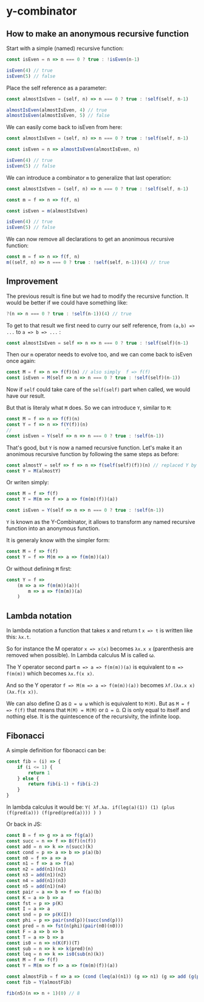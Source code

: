 # y-combinator

## How to make an anonymous recursive function

Start with a simple (named) recursive function:

```js
const isEven = n => n === 0 ? true : !isEven(n-1)

isEven(4) // true
isEven(5) // false
```

Place the self reference as a parameter:

```js
const almostIsEven = (self, n) => n === 0 ? true : !self(self, n-1)

almostIsEven(almostIsEven, 4) // true
almostIsEven(almostIsEven, 5) // false
```

We can easily come back to isEven from here:

```js
const almostIsEven = (self, n) => n === 0 ? true : !self(self, n-1)

const isEven = n => almostIsEven(almostIsEven, n)

isEven(4) // true
isEven(5) // false
```

We can introduce a combinator `m` to generalize that last operation:

```js
const almostIsEven = (self, n) => n === 0 ? true : !self(self, n-1)

const m = f => n => f(f, n)

const isEven = m(almostIsEven)

isEven(4) // true
isEven(5) // false
```

We can now remove all declarations to get an anonimous recursive function:

```js
const m = f => n => f(f, n)
m((self, n) => n === 0 ? true : !self(self, n-1))(4) // true
```

## Improvement

The previous result is fine but we had to modify the recursive function. It would be better if we could have something like:

```js
?(n => n === 0 ? true : !self(n-1))(4) // true
```

To get to that result we first need to curry our self reference, from `(a,b) => ...` to `a => b => ...` :

```js
const almostIsEven = self => n => n === 0 ? true : !self(self)(n-1)
```

Then our `m` operator needs to evolve too, and we can come back to isEven once again:

```js
const M = f => n => f(f)(n) // also simply  f => f(f)
const isEven = M(self => n => n === 0 ? true : !self(self)(n-1))
```

Now if `self` could take care of the `self(self)` part when called, we would have our result.

But that is literaly what `M` does. So we can introduce `Y`, similar to `M`:

```js
const M = f => n => f(f)(n)
const Y = f => n => f(Y(f))(n)
//                    ^
const isEven = Y(self => n => n === 0 ? true : !self(n-1))
```

That's good, but `Y` is now a named recursive function. Let's make it an anonimous recursive function by following the same steps as before:

```js
const almostY = self => f => n => f(self(self)(f))(n) // replaced Y by self(self)
const Y = M(almostY)
```

Or writen simply:

```js
const M = f => f(f)
const Y = M(m => f => a => f(m(m)(f))(a))

const isEven = Y(self => n => n === 0 ? true : !self(n-1))
```

`Y` is known as the Y-Combinator, it allows to transform any named recursive function into an anonymous function.

It is generaly know with the simpler form:

```js
const M = f => f(f)
const Y = f => M(m => a => f(m(m))(a))
```

Or without defining `M` first:

```js
const Y = f =>
    (m => a => f(m(m))(a))(
        m => a => f(m(m))(a)
    )
```

## Lambda notation

In lambda notation a function that takes x and return t `x => t` is written like this: `λx.t`.

So for instance the M operator `x => x(x)` becomes `λx.x x` (parenthesis are removed when possible). In Lambda calculus M is called ω.

The Y operator second part `m => a => f(m(m))(a)` is equivalent to `m => f(m(m))` which becomes `λx.f(x x)`.

And so the Y operator `f => M(m => a => f(m(m))(a))` becomes `λf.(λx.x x)(λx.f(x x))`.

We can also define Ω as `Ω = ω ω` which is equivalent to `M(M)`. But as `M = f => f(f)` that means that `M(M) = M(M)` or `Ω = Ω`. Ω is only equal to itself and nothing else. It is the quintescence of the recursivity, the infinite loop. 

## Fibonacci 

A simple definition for fibonacci can be:

```js
const fib = (i) => {
    if (i <= 1) {
        return 1
    } else {
        return fib(i-1) + fib(i-2)
    }
}
```

In lambda calculus it would be: `Y( λf.λa. if(leg(a)(1)) (1) (plus (f(pred(a))) (f(pred(pred(a)))) ) )`

Or back in JS:

```js
const B = f => g => a => f(g(a))
const succ = n => f => B(f)(n(f))
const add = n => k => n(succ)(k)
const cond = p => a => b => p(a)(b)
const n0 = f => a => a
const n1 = f => a => f(a)
const n2 = add(n1)(n1)
const n3 = add(n1)(n2)
const n4 = add(n1)(n3)
const n5 = add(n1)(n4)
const pair = a => b => f => f(a)(b)
const K = a => b => a
const fst = p => p(K)
const I = a => a
const snd = p => p(K(I))
const phi = p => pair(snd(p))(succ(snd(p)))
const pred = n => fst(n(phi)(pair(n0)(n0)))
const F = a => b => b 
const T = a => b => a
const is0 = n => n(K(F))(T)
const sub = n => k => k(pred)(n)
const leq = n => k => is0(sub(n)(k))
const M = f => f(f)
const Y = M(m => f => a => f(m(m)(f))(a))

const almostFib = f => a => (cond (leq(a)(n1)) (g => n1) (g => add (g(pred(a))) (g(pred(pred(a))))))(f)
const fib = Y(almostFib)

fib(n5)(n => n + 1)(0) // 8
```

